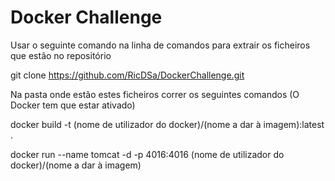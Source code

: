 # Docker Challenge

Usar o seguinte comando na linha de comandos para extrair os ficheiros que estão no repositório 

git clone https://github.com/RicDSa/DockerChallenge.git

Na pasta onde estão estes ficheiros correr os seguintes comandos (O Docker tem que estar ativado)

docker build -t (nome de utilizador do docker)/(nome a dar à imagem):latest .

docker run --name tomcat -d -p 4016:4016 (nome de utilizador do docker)/(nome a dar à imagem)
